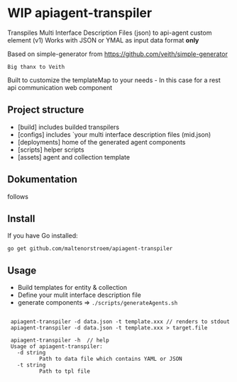 # WIP apiagent-transpiler

Transpiles Multi Interface Description Files (json) to api-agent custom element (v1)
Works with JSON or YMAL as input data format **only**

Based on simple-generator from https://github.com/veith/simple-generator
```
Big thanx to Veith
```
Built to customize the templateMap to your needs - In this case for a rest api communication web component


## Project structure
* [build] includes builded transpilers
* [configs] includes `your multi interface description files (mid.json)
* [deployments] home of the generated agent components
* [scripts] helper scripts
* [assets] agent and collection template

## Dokumentation 

follows

## Install

If you have Go installed:

```
go get github.com/maltenorstroem/apiagent-transpiler
```

## Usage

* Build templates for entity & collection
* Define your mulit interface description file
* generate components => `./scripts/generateAgents.sh`


```

 apiagent-transpiler -d data.json -t template.xxx // renders to stdout
 apiagent-transpiler -d data.json -t template.xxx > target.file
 
 apiagent-transpiler -h  // help 
 Usage of apiagent-transpiler:
   -d string
          Path to data file which contains YAML or JSON
   -t string
          Path to tpl file



```

